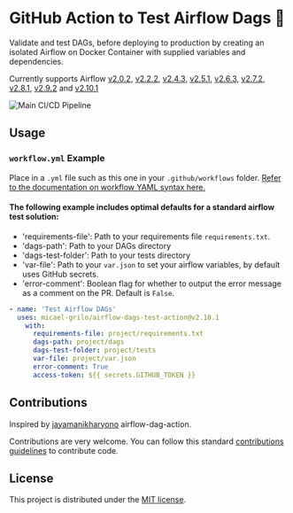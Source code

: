 # GitHub Action to Test Airflow Dags 🧪

Validate and test DAGs, before deploying to production by creating an isolated Airflow on Docker Container with supplied variables and dependencies.

Currently supports Airflow [v2.0.2](https://github.com/micael-grilo/airflow-dags-test-action/releases/tag/v2.0.2), [v2.2.2](https://github.com/micael-grilo/airflow-dags-test-action/releases/tag/v2.2.2), [v2.4.3](https://github.com/micael-grilo/airflow-dags-test-action/releases/tag/v2.4.3), [v2.5.1](https://github.com/micael-grilo/airflow-dags-test-action/releases/tag/v2.5.1),  [v2.6.3](https://github.com/micael-grilo/airflow-dags-test-action/releases/tag/v2.6.3), [v2.7.2](https://github.com/micael-grilo/airflow-dags-test-action/releases/tag/v2.7.2), [v2.8.1](https://github.com/micael-grilo/airflow-dags-test-action/releases/tag/v2.8.1), [v2.9.2](https://github.com/micael-grilo/airflow-dags-test-action/releases/tag/v2.9.2) and [v2.10.1](https://github.com/micael-grilo/airflow-dags-test-action/releases/tag/v2.10.1)


![Main CI/CD Pipeline](https://github.com/micael-grilo/airflow-dags-test-action/workflows/Main%20CI/CD%20Pipeline/badge.svg)

## Usage

### `workflow.yml` Example

Place in a `.yml` file such as this one in your `.github/workflows` folder. [Refer to the documentation on workflow YAML syntax here.](https://help.github.com/en/articles/workflow-syntax-for-github-actions)

#### The following example includes optimal defaults for a standard airflow test solution:

- 'requirements-file': Path to your requirements file `requirements.txt`.
- 'dags-path': Path to your DAGs directory
- 'dags-test-folder': Path to your tests directory
- 'var-file': Path to your `var.json` to set your airflow variables, by default uses GitHub secrets.
- 'error-comment': Boolean flag for whether to output the error message as a comment on the PR. Default is `False`. 

```yml
- name: 'Test Airflow DAGs'
  uses: micael-grilo/airflow-dags-test-action@v2.10.1
    with:
      requirements-file: project/requirements.txt
      dags-path: project/dags
      dags-test-folder: project/tests
      var-file: project/var.json
      error-comment: True
      access-token: ${{ secrets.GITHUB_TOKEN }}
```

## Contributions
Inspired by [jayamanikharyono](https://github.com/jayamanikharyono/airflow-dag-action) airflow-dag-action.

Contributions are very welcome. You can follow this standard [contributions guidelines](https://github.com/firstcontributions/first-contributions) to contribute code.


## License

This project is distributed under the [MIT license](LICENSE.md).
